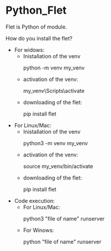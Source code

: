 # Python_Flet
<p>Flet is Python of module.</p>
<p>How do you install the flet?</p>
<ul>
  <li>
    For widows:
    <ul>
      <li>
      Inistallation of the venv
      </li>
      <p>python -m venv my_venv</p>
      <li>
        activation of the venv:
      </li>
      <p>
        my_venv\Scripts\activate
      </p>
      <li>
        downloading of the flet:
      </li>
      <p>
        pip install flet
      </p>
    </ul>
  </li>
    <li>
    For Linux/Mac:
    <ul>
      <li>
      Inistallation of the venv
      </li>
      <p>python3 -m venv my_venv</p>
      <li>
        activation of the venv:
      </li>
      <p>
        source my_venv/bin/activate
      </p>
      <li>
        downloading of the flet:
      </li>
      <p>
        pip install flet
      </p>
    </ul>
  </li>
</ul>
<ul>
  <li>
    Code execution:
    <ul>
      <li>
        For Linux/Mac:
        <p>python3 "file of name" runserver</p>
      </li>
    </ul>
    <ul>
      <li>
        For Winows:
        <p>python "file of name" runserver</p>
      </li>
    </ul>
  </li>
</ul>
